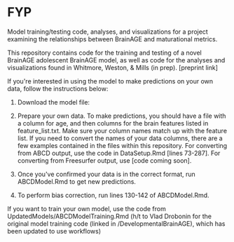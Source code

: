 # FYP

Model training/testing code, analyses, and visualizations for a project examining the relationships between BrainAGE and maturational metrics. 

This repository contains code for the training and testing of a novel BrainAGE adolescent BrainAGE model, as well as code for the analyses and visualizations found in Whitmore, Weston, & Mills (in prep). [preprint link]

If you're interested in using the model to make predictions on your own data, follow the instructions below:

1. Download the model file:

3. Prepare your own data. To make predictions, you should have a file with a column for age, and then columns for the brain features listed in feature_list.txt. Make sure your column names match up with the feature list. If you need to convert the names of your data columns, there are a few examples contained in the files within this repository. For converting from ABCD output, use the code in DataSetup.Rmd [lines 73-287]. For converting from Freesurfer output, use [code coming soon].

4. Once you've confirmed your data is in the correct format, run ABCDModel.Rmd to get new predictions. 

5. To perform bias correction, run lines 130-142 of ABCDModel.Rmd. 


If you want to train your own model, use the code from UpdatedModels/ABCDModelTraining.Rmd (h/t to Vlad Drobonin for the original model training code (linked in /DevelopmentalBrainAGE), which has been updated to use workflows)
